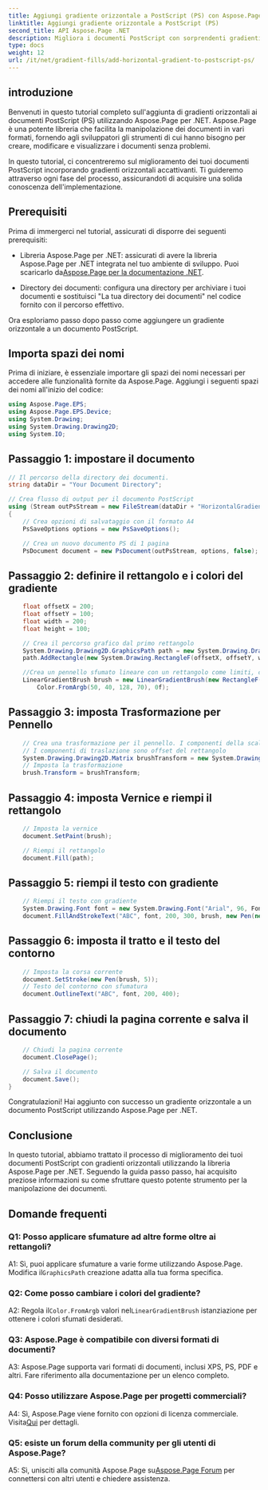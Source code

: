 ```yaml
---
title: Aggiungi gradiente orizzontale a PostScript (PS) con Aspose.Page
linktitle: Aggiungi gradiente orizzontale a PostScript (PS)
second_title: API Aspose.Page .NET
description: Migliora i documenti PostScript con sorprendenti gradienti orizzontali utilizzando Aspose.Page per .NET. Segui il nostro tutorial passo passo per un'implementazione senza problemi.
type: docs
weight: 12
url: /it/net/gradient-fills/add-horizontal-gradient-to-postscript-ps/
---
```

## introduzione

Benvenuti in questo tutorial completo sull'aggiunta di gradienti orizzontali ai documenti PostScript (PS) utilizzando Aspose.Page per .NET. Aspose.Page è una potente libreria che facilita la manipolazione dei documenti in vari formati, fornendo agli sviluppatori gli strumenti di cui hanno bisogno per creare, modificare e visualizzare i documenti senza problemi.

In questo tutorial, ci concentreremo sul miglioramento dei tuoi documenti PostScript incorporando gradienti orizzontali accattivanti. Ti guideremo attraverso ogni fase del processo, assicurandoti di acquisire una solida conoscenza dell'implementazione.

## Prerequisiti

Prima di immergerci nel tutorial, assicurati di disporre dei seguenti prerequisiti:

-  Libreria Aspose.Page per .NET: assicurati di avere la libreria Aspose.Page per .NET integrata nel tuo ambiente di sviluppo. Puoi scaricarlo da[Aspose.Page per la documentazione .NET](https://reference.aspose.com/page/net/).

- Directory dei documenti: configura una directory per archiviare i tuoi documenti e sostituisci "La tua directory dei documenti" nel codice fornito con il percorso effettivo.

Ora esploriamo passo dopo passo come aggiungere un gradiente orizzontale a un documento PostScript.

## Importa spazi dei nomi

Prima di iniziare, è essenziale importare gli spazi dei nomi necessari per accedere alle funzionalità fornite da Aspose.Page. Aggiungi i seguenti spazi dei nomi all'inizio del codice:

```csharp
using Aspose.Page.EPS;
using Aspose.Page.EPS.Device;
using System.Drawing;
using System.Drawing.Drawing2D;
using System.IO;
```

## Passaggio 1: impostare il documento

```csharp
// Il percorso della directory dei documenti.
string dataDir = "Your Document Directory";

// Crea flusso di output per il documento PostScript
using (Stream outPsStream = new FileStream(dataDir + "HorizontalGradient_outPS.ps", FileMode.Create))
{
    // Crea opzioni di salvataggio con il formato A4
    PsSaveOptions options = new PsSaveOptions();

    // Crea un nuovo documento PS di 1 pagina
    PsDocument document = new PsDocument(outPsStream, options, false);
```

## Passaggio 2: definire il rettangolo e i colori del gradiente

```csharp
    float offsetX = 200;
    float offsetY = 100;
    float width = 200;
    float height = 100;

    // Crea il percorso grafico dal primo rettangolo
    System.Drawing.Drawing2D.GraphicsPath path = new System.Drawing.Drawing2D.GraphicsPath();
    path.AddRectangle(new System.Drawing.RectangleF(offsetX, offsetY, width, height));

    //Crea un pennello sfumato lineare con un rettangolo come limiti, colori iniziali e finali
    LinearGradientBrush brush = new LinearGradientBrush(new RectangleF(0, 0, width, height), Color.FromArgb(150, 0, 0, 0),
        Color.FromArgb(50, 40, 128, 70), 0f);
```

## Passaggio 3: imposta Trasformazione per Pennello

```csharp
    // Crea una trasformazione per il pennello. I componenti della scala X e Y devono essere uguali rispettivamente alla larghezza e all'altezza del rettangolo.
    // I componenti di traslazione sono offset del rettangolo
    System.Drawing.Drawing2D.Matrix brushTransform = new System.Drawing.Drawing2D.Matrix(width, 0, 0, height, offsetX, offsetY);
    // Imposta la trasformazione
    brush.Transform = brushTransform;
```

## Passaggio 4: imposta Vernice e riempi il rettangolo

```csharp
    // Imposta la vernice
    document.SetPaint(brush);

    // Riempi il rettangolo
    document.Fill(path);
```

## Passaggio 5: riempi il testo con gradiente

```csharp
    // Riempi il testo con gradiente
    System.Drawing.Font font = new System.Drawing.Font("Arial", 96, FontStyle.Bold);
    document.FillAndStrokeText("ABC", font, 200, 300, brush, new Pen(new SolidBrush(Color.Black), 2));
```

## Passaggio 6: imposta il tratto e il testo del contorno

```csharp
    // Imposta la corsa corrente
    document.SetStroke(new Pen(brush, 5));
    // Testo del contorno con sfumatura
    document.OutlineText("ABC", font, 200, 400);
```

## Passaggio 7: chiudi la pagina corrente e salva il documento

```csharp
    // Chiudi la pagina corrente
    document.ClosePage();

    // Salva il documento
    document.Save();
}
```

Congratulazioni! Hai aggiunto con successo un gradiente orizzontale a un documento PostScript utilizzando Aspose.Page per .NET.

## Conclusione

In questo tutorial, abbiamo trattato il processo di miglioramento dei tuoi documenti PostScript con gradienti orizzontali utilizzando la libreria Aspose.Page per .NET. Seguendo la guida passo passo, hai acquisito preziose informazioni su come sfruttare questo potente strumento per la manipolazione dei documenti.

## Domande frequenti

### Q1: Posso applicare sfumature ad altre forme oltre ai rettangoli?

 A1: Sì, puoi applicare sfumature a varie forme utilizzando Aspose.Page. Modifica il`GraphicsPath` creazione adatta alla tua forma specifica.

### Q2: Come posso cambiare i colori del gradiente?

 A2: Regola il`Color.FromArgb` valori nel`LinearGradientBrush` istanziazione per ottenere i colori sfumati desiderati.

### Q3: Aspose.Page è compatibile con diversi formati di documenti?

A3: Aspose.Page supporta vari formati di documenti, inclusi XPS, PS, PDF e altri. Fare riferimento alla documentazione per un elenco completo.

### Q4: Posso utilizzare Aspose.Page per progetti commerciali?

 A4: Sì, Aspose.Page viene fornito con opzioni di licenza commerciale. Visita[Qui](https://purchase.aspose.com/buy) per dettagli.

### Q5: esiste un forum della community per gli utenti di Aspose.Page?

 A5: Sì, unisciti alla comunità Aspose.Page su[Aspose.Page Forum](https://forum.aspose.com/c/page/39) per connettersi con altri utenti e chiedere assistenza.